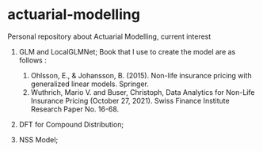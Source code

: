 # actuarial-modelling
Personal repository about Actuarial Modelling, current interest 
1. GLM and LocalGLMNet;
Book that I use to create the model are as follows :
    1. Ohlsson, E., &amp; Johansson, B. (2015). Non-life insurance pricing with generalized linear models. Springer.   
    2. Wuthrich, Mario V. and Buser, Christoph, Data Analytics for Non-Life Insurance Pricing (October 27, 2021). Swiss Finance Institute Research Paper No. 16-68.

3. DFT for Compound Distribution; 
4. NSS Model;
